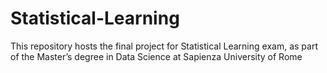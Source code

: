 # Statistical-Learning
This repository hosts the final project for Statistical Learning exam, as part of the Master’s degree in Data Science at Sapienza University of Rome
